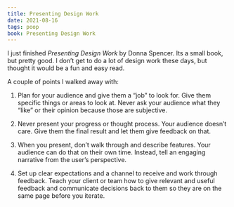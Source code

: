 ```yaml
---
title: Presenting Design Work
date: 2021-08-16
tags: poop
book: Presenting Design Work
---
```


I just finished _Presenting Design Work_ by Donna Spencer. Its a small book, but pretty good. I don’t get to do a lot of design work these days, but thought it would be a fun and easy read.

A couple of points I walked away with:

1. Plan for your audience and give them a “job” to look for. Give them specific things or areas to look at. Never ask your audience what they “like” or their opinion because those are subjective.

2. Never present your progress or thought process. Your audience doesn’t care. Give them the final result and let them give feedback on that.

3. When you present, don’t walk through and describe features. Your audience can do that on their own time. Instead, tell an engaging narrative from the user’s perspective.

4. Set up clear expectations and a channel to receive and work through feedback. Teach your client or team how to give relevant and useful feedback and communicate decisions back to them so they are on the same page before you iterate.
